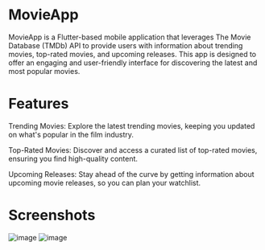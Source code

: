 # MovieApp

MovieApp is a Flutter-based mobile application that leverages The Movie Database (TMDb) API to provide users with information about trending movies, top-rated movies, and upcoming releases. This app is designed to offer an engaging and user-friendly interface for discovering the latest and most popular movies.

# Features
  Trending Movies: Explore the latest trending movies, keeping you updated on what's popular in the film industry.
  
  Top-Rated Movies: Discover and access a curated list of top-rated movies, ensuring you find high-quality content.
  
  Upcoming Releases: Stay ahead of the curve by getting information about upcoming movie releases, so you can plan your watchlist.
# Screenshots


![image](https://github.com/MohamedAzizSliti/MovieApp/assets/60355814/3438ecef-db60-4c78-a688-7b053d221cd2)
![image](https://github.com/MohamedAzizSliti/MovieApp/assets/60355814/f9ec80d3-27d6-42b5-8335-76414711e89f)
